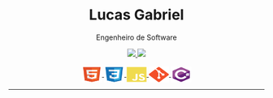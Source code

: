 <h1 align="center">Lucas Gabriel</h1>
<p align="center">Engenheiro de Software</p>
<div align="center">
  <a href="https://github.com/Lucas-GabrielDev">
  <img height="130em" src="https://github-readme-stats.vercel.app/api?username=Lucas-GabrielDev&show_icons=true&hide=contribs,prs&cache_seconds=86400&theme=dark"/>
  <img height="130em" src="https://github-readme-stats.vercel.app/api/top-langs/?username=Lucas-GabrielDev&layout=compact&langs_count=7&theme=dark"/>
</div>
  
  <div align="center"><br>
  <img align="center" alt="Rafa-HTML" height="30" width="40" src="https://raw.githubusercontent.com/devicons/devicon/master/icons/html5/html5-original.svg">
  <img align="center" alt="Rafa-CSS" height="30" width="40" src="https://raw.githubusercontent.com/devicons/devicon/master/icons/css3/css3-original.svg">
  <img align="center" alt="Rafa-Js" height="30" width="40" src="https://raw.githubusercontent.com/devicons/devicon/master/icons/javascript/javascript-plain.svg">
  <img align="center" alt="Rafa-Js" height="30" width="40" src="https://raw.githubusercontent.com/devicons/devicon/master/icons/git/git-original.svg">
  <img align="center" alt="Rafa-Csharp" height="30" width="40" src="https://raw.githubusercontent.com/devicons/devicon/master/icons/csharp/csharp-original.svg">
  <hr></hr>
</div>
